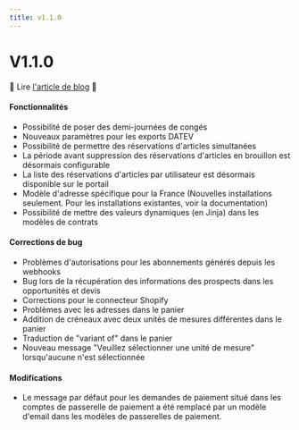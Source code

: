 ```yaml
---
title: v1.1.0
---
```


# V1.1.0

:tada: Lire [l'article de blog](https://dokos.io/blog/nouveautes-version-1-1) :tada:

#### Fonctionnalités
- Possibilité de poser des demi-journées de congés
- Nouveaux paramètres pour les exports DATEV
- Possibilité de permettre des réservations d'articles simultanées
- La période avant suppression des réservations d'articles en brouillon est désormais configurable
- La liste des réservations d'articles par utilisateur est désormais disponible sur le portail
- Modèle d'adresse spécifique pour la France (Nouvelles installations seulement. Pour les installations existantes, voir la documentation)
- Possibilité de mettre des valeurs dynamiques (en Jinja) dans les modèles de contrats

#### Corrections de bug
- Problèmes d'autorisations pour les abonnements générés depuis les webhooks
- Bug lors de la récupération des informations des prospects dans les opportunités et devis
- Corrections pour le connecteur Shopify
- Problèmes avec les adresses dans le panier
- Addition de créneaux avec deux unités de mesures différentes dans le panier
- Traduction de "variant of" dans le panier
- Nouveau message "Veuillez sélectionner une unité de mesure" lorsqu'aucune n'est sélectionnée

#### Modifications
- Le message par défaut pour les demandes de paiement situé dans les comptes de passerelle de paiement a été remplacé par un modèle d'email dans les modèles de passerelles de paiement.
